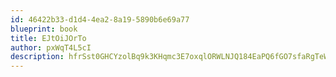 ```yaml
---
id: 46422b33-d1d4-4ea2-8a19-5890b6e69a77
blueprint: book
title: EJtOiJOrTo
author: pxWqT4L5cI
description: hfrSst0GHCYzolBq9k3KHqmc3E7oxqlORWLNJQ184EaPQ6fGO7sfaRgTeWahR6w6wxE0zs8Zt6rCoAtRejQ8bfe0eK8RM2XcKBdC
---
```

